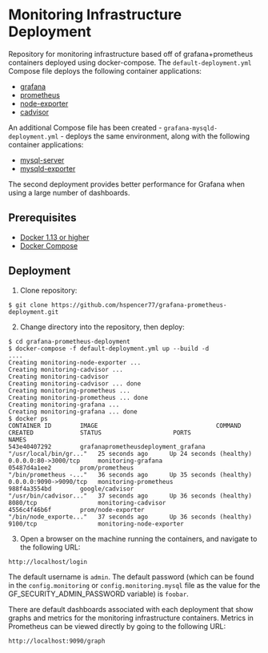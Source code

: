# Monitoring Infrastructure Deployment 
Repository for monitoring infrastructure based off of grafana+prometheus containers deployed using docker-compose. The ```default-deployment.yml``` Compose file deploys the following container applications:

* [grafana](https://grafana.com/)
* [prometheus](https://prometheus.io/)
* [node-exporter](https://github.com/prometheus/node_exporter)
* [cadvisor](https://github.com/google/cadvisor)

An additional Compose file has been created - ```grafana-mysqld-deployment.yml``` - deploys the same environment, along with the following container applications:

* [mysql-server](https://hub.docker.com/r/mysql/mysql-server/)
* [mysqld-exporter](https://github.com/prometheus/mysqld_exporter)

The second deployment provides better performance for Grafana when using a large number of dashboards.

## Prerequisites

* [Docker 1.13 or higher](https://docs.docker.com/engine/installation/)
* [Docker Compose](https://docs.docker.com/compose/overview/)

## Deployment

1. Clone repository:
```
$ git clone https://github.com/hspencer77/grafana-prometheus-deployment.git
```
2. Change directory into the repository, then deploy:
```
$ cd grafana-prometheus-deployment
$ docker-compose -f default-deployment.yml up --build -d
....
Creating monitoring-node-exporter ...
Creating monitoring-cadvisor ...
Creating monitoring-cadvisor
Creating monitoring-cadvisor ... done
Creating monitoring-prometheus ...
Creating monitoring-prometheus ... done
Creating monitoring-grafana ...
Creating monitoring-grafana ... done
$ docker ps
CONTAINER ID        IMAGE                                 COMMAND                  CREATED             STATUS                    PORTS                    NAMES
543e40407292        grafanaprometheusdeployment_grafana   "/usr/local/bin/gr..."   25 seconds ago      Up 24 seconds (healthy)   0.0.0.0:80->3000/tcp     monitoring-grafana
05487d4a1ee2        prom/prometheus                       "/bin/prometheus -..."   36 seconds ago      Up 35 seconds (healthy)   0.0.0.0:9090->9090/tcp   monitoring-prometheus
988f4a3554bd        google/cadvisor                       "/usr/bin/cadvisor..."   37 seconds ago      Up 36 seconds (healthy)   8080/tcp                 monitoring-cadvisor
4556c4f46b6f        prom/node-exporter                    "/bin/node_exporte..."   37 seconds ago      Up 36 seconds (healthy)   9100/tcp                 monitoring-node-exporter
```
3. Open a browser on the machine running the containers, and navigate to the following URL:
```
http://localhost/login
```
The default username is ```admin```.  The default password (which can be found in the ```config.monitoring``` or ```config.monitoring.mysql``` file as the value for the GF_SECURITY_ADMIN_PASSWORD variable) is ```foobar```. 

There are default dashboards associated with each deployment that show graphs and metrics for the monitoring infrastructure containers.  Metrics in Prometheus can be viewed directly by going to the following URL:
```
http://localhost:9090/graph
```


